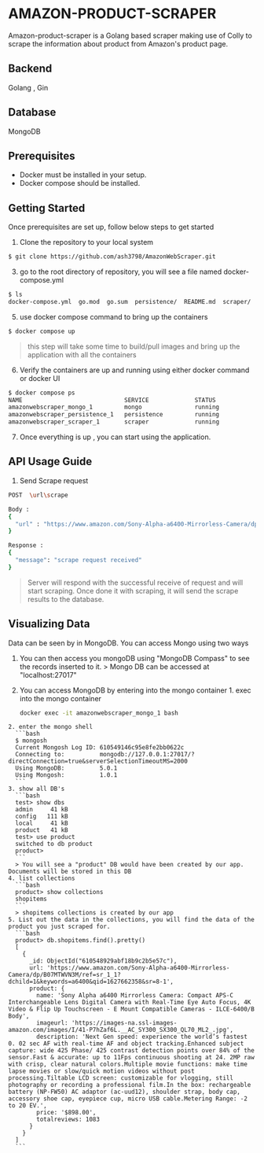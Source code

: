 # AMAZON-PRODUCT-SCRAPER
Amazon-product-scraper is a Golang based scraper making use of Colly to scrape the information about product from Amazon's product page.

## Backend
Golang , Gin

## Database
MongoDB

## Prerequisites
  * Docker must be installed in your setup.
  * Docker compose should be installed.

## Getting Started
Once prerequisites are set up, follow below steps to get started

1. Clone the repository to your local system
```bash
$ git clone https://github.com/ash3798/AmazonWebScraper.git
```
3. go to the root directory of repository, you will see a file named docker-compose.yml
```bash
$ ls
docker-compose.yml  go.mod  go.sum  persistence/  README.md  scraper/
```
5. use docker compose command to bring up the containers
```bash
$ docker compose up
```
> this step will take some time to build/pull images and bring up the application with all the containers
6. Verify the containers are up and running using either docker command or docker UI
```bash
$ docker compose ps
NAME                             SERVICE             STATUS              PORTS
amazonwebscraper_mongo_1         mongo               running             0.0.0.0:27017->27017/tcp, :::27017->27017/tcp
amazonwebscraper_persistence_1   persistence         running             0.0.0.0:9092->9092/tcp, :::9092->9092/tcp    
amazonwebscraper_scraper_1       scraper             running             0.0.0.0:9091->9091/tcp, :::9091->9091/tcp    
```
7. Once everything is up , you can start using the application.

## API Usage Guide

1. Send Scrape request
```bash
POST  \url\scrape

Body :   
{
  "url" : "https://www.amazon.com/Sony-Alpha-a6400-Mirrorless-Camera/dp/B07MTWVN3M/ref=sr_1_1?dchild=1&keywords=a6400&qid=1627662358&sr=8-1"
}

Response :
{
  "message": "scrape request received"
}
```
  > Server will respond with the successful receive of request and will start scraping. Once done it with scraping, it will send the scrape results to the database.

## Visualizing Data
Data can be seen by in MongoDB. You can access Mongo using two ways
  1. You can then access you mongoDB using "MongoDB Compass" to see the records inserted to it.
    > Mongo DB can be accessed at "localhost:27017"
  
  2. You can access MongoDB by entering into the mongo container
    1. exec into the mongo container
      ```bash
      docker exec -it amazonwebscraper_mongo_1 bash
      ```
    2. enter the mongo shell
      ```bash
      $ mongosh
      Current Mongosh Log ID: 610549146c95e8fe2bb0622c
      Connecting to:          mongodb://127.0.0.1:27017/?directConnection=true&serverSelectionTimeoutMS=2000
      Using MongoDB:          5.0.1
      Using Mongosh:          1.0.1
      ```
    3. show all DB's
      ```bash
      test> show dbs
      admin     41 kB
      config   111 kB
      local     41 kB
      product   41 kB
      test> use product
      switched to db product
      product>
      ```
      > You will see a "product" DB would have been created by our app. Documents will be stored in this DB
    4. list collections
      ```bash
      product> show collections
      shopitems
      ```
      > shopitems collections is created by our app
    5. List out the data in the collections, you will find the data of the product you just scraped for.
      ```bash
      product> db.shopitems.find().pretty()
      [
        {
          _id: ObjectId("610548929abf18b9c2b5e57c"),
          url: 'https://www.amazon.com/Sony-Alpha-a6400-Mirrorless-Camera/dp/B07MTWVN3M/ref=sr_1_1?dchild=1&keywords=a6400&qid=1627662358&sr=8-1',
          product: {
            name: 'Sony Alpha a6400 Mirrorless Camera: Compact APS-C Interchangeable Lens Digital Camera with Real-Time Eye Auto Focus, 4K Video & Flip Up Touchscreen - E Mount Compatible Cameras - ILCE-6400/B Body',
            imageurl: 'https://images-na.ssl-images-amazon.com/images/I/41-P7hZaf6L.__AC_SY300_SX300_QL70_ML2_.jpg',
            description: 'Next Gen speed: experience the world’s fastest 0. 02 sec AF with real-time AF and object tracking.Enhanced subject capture: wide 425 Phase/ 425 contrast detection points over 84% of the sensor.Fast & accurate: up to 11Fps continuous shooting at 24. 2MP raw with crisp, clear natural colors.Multiple movie functions: make time lapse movies or slow/quick motion videos without post processing.Tiltable LCD screen: customizable for vlogging, still photography or recording a professional film.In the box: rechargeable battery (NP-FW50) AC adaptor (ac-uud12), shoulder strap, body cap, accessory shoe cap, eyepiece cup, micro USB cable.Metering Range: -2 to 20 EV.',
            price: '$898.00',
            totalreviews: 1083
          }
        }
      ]
      ```
